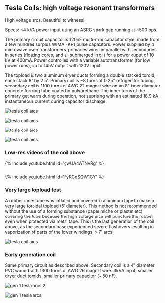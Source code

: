 <head>
  <title>Tesla Coils</title>
</head>

## Tesla Coils: high voltage resonant transformers

High voltage arcs.  Beautiful to witness!

Specs: ~4 kVA power input using an ASRG spark gap running at ~500 bps.

The primary circuit capacitor is 120nF multi-mini capacitor style, made from a few hundred surplus WIMA FKP1 pulse capacitors. Power supplied by 4 microwave oven transformers, primaries wired in parallel with secondaries in series
(floating cores, and all submerged in oil) for a power ouput of 10 kV
at 400mA.  Power controlled with a variable autotransformer (for low power runs), up to 
145V output with 120V input. 

The topload is two aluminum dryer ducts forming a double stacked toroid, each stack 8" by 2.5'.
Primary coil is ~8 turns of 0.25" refrigerator tubing, secondary coil
is 1100 turns of AWG 22 magnet wire on an 8" inner diameter concrete 
forming tube coated in polyurethane. The inner turns of the primary get 
warm during operation, not suprising with an estimated 18.9 kA instantaneous 
current during capacitor discharge.

![tesla coil arcs]({{https://blbadger.github.io}}tesla_images/newtesla.jpg)

![tesla coil arcs]({{https://blbadger.github.io}}tesla_images/tesla_3.jpg)

![tesla coil arcs]({{https://blbadger.github.io}}tesla_images/tesla_4.jpg)

![tesla coil arcs]({{https://blbadger.github.io}}tesla_images/tesla_7.png)

### Low-res videos of the coil above

{% include youtube.html id='gwUA4ATNvRg' %}

![]()

{% include youtube.html id='FyRCdSQW1GY' %}


### Very large topload test

A rubber inner tube was inflated and covered in aluminum tape to make a very large toroidal topload (5' diameter).  This method is not recommended without the use of a forming substance (paper miche or plaster etc) covering the tube because the high voltage arcs will puncture the rubber even when protected via metal tape.  This is the last generation of the coil above, as the secondary base experienced severe flashovers resulting in vaporization of parts of the lower windings.  > 7' arcs!

![tesla coil arcs]({{https://blbadger.github.io}}tesla_images/large_tesla.gif)


### Early generation coil

Same primary circuit as described above.  Secondary coil is a 4" diameter PVC wound 
with 1300 turns of AWG 26 magnet wire. 3kVA input, smaller dryer duct toroids, smaller primary capacitor (~ 50 nF).

![gen 1 tesla arcs 2]({{https://blbadger.github.io}}tesla_images/tesla_5.JPG)

![gen 1 tesla arcs]({{https://blbadger.github.io}}tesla_images/tesla_6.JPG)



